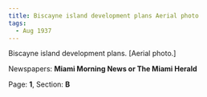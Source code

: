 ```yaml
---  
title: Biscayne island development plans Aerial photo  
tags:  
  - Aug 1937  
---  
```

  
Biscayne island development plans. [Aerial photo.]  
  
Newspapers: **Miami Morning News or The Miami Herald**  
  
Page: **1**, Section: **B** 
